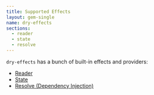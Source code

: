 ```yaml
---
title: Supported Effects
layout: gem-single
name: dry-effects
sections:
  - reader
  - state
  - resolve
---
```


`dry-effects` has a bunch of built-in effects and providers:

- [Reader](/gems/dry-effects/effects/reader)
- [State](/gems/dry-effects/effects/state)
- [Resolve (Dependency Injection)](/gems/dry-effects/effects/resolve)
